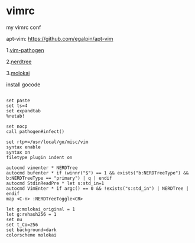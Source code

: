 # vimrc
my vimrc conf

<p>apt-vim: <a href="https://github.com/egalpin/apt-vim">https://github.com/egalpin/apt-vim</a></P>

<p>1.<a href="https://github.com/tpope/vim-pathogen" title="vim-pathogen">vim-pathogen</a></P>
<p>2.<a href="https://github.com/scrooloose/nerdtree" title="nerdtree">nerdtree</a></P>
<p>3.<a href="https://github.com/tomasr/molokai" title="molokai">molokai</a></P>
<p>install gocode</p>

<pre>
<code>
set paste
set ts=4                       
set expandtab                  
%retab!

set nocp
call pathogen#infect()         

set rtp+=/usr/local/go/misc/vim
syntax enable
syntax on
filetype plugin indent on

autocmd vimenter * NERDTree
autocmd bufenter * if (winnr("$") == 1 && exists("b:NERDTreeType") && b:NERDTreeType == "primary") | q | endif
autocmd StdinReadPre * let s:std_in=1
autocmd VimEnter * if argc() == 0 && !exists("s:std_in") | NERDTree | endif
map &lt;C-n> :NERDTreeToggle&lt;CR>

let g:molokai_original = 1 
let g:rehash256 = 1 
set nu
set t_Co=256
set background=dark
colorscheme molokai
</code>
</pre>
